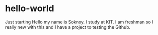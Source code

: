 # hello-world
Just starting Hello my name is Soknoy. I study at KIT. I am freshman so I really new with this and I have a project to testing the Github.

